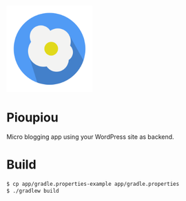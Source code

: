 <img src="https://github.com/wordpress-mobile/Pioupiou/raw/develop/app/src/main/ic_launcher-web.png" alt="Pioupiou Title" style="width: 200px !important;"/>


# Pioupiou

Micro blogging app using your WordPress site as backend.

# Build

```shell
$ cp app/gradle.properties-example app/gradle.properties
$ ./gradlew build
```
